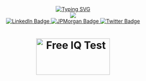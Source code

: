 <!--
**arnav-negi-github/arnav-negi-github** is a ✨ _special_ ✨ repository because its `README.md` (this file) appears on your GitHub profile.

Here are some ideas to get you started:

- 🔭 I’m currently working on ...
- 🌱 I’m currently learning ...
- 👯 I’m looking to collaborate on ...
- 🤔 I’m looking for help with ...
- 💬 Ask me about ...
- 📫 How to reach me: ...
- 😄 Pronouns: ...
- ⚡ Fun fact: ...
-->
<div align="center">
    <a href="https://git.io/typing-svg"><img src="https://readme-typing-svg.herokuapp.com?font=Zeyada&size=40&pause=1000&color=00FF41&random=false&width=435&lines=Hi+There!;This+is+my+public+GitHub+Space" alt="Typing SVG" /></a>
</div>
<div align="center">
<!--     <a href="https://git.io/typing-svg"><img src="https://media.giphy.com/media/v1.Y2lkPTc5MGI3NjExcmV5NjVoNmM4M3BsZW41ZGVneWF5MW9lZGQyYTE5ZHI5dDh1bmNlaSZlcD12MV9pbnRlcm5hbF9naWZfYnlfaWQmY3Q9Zw/2xyx8KRogVl7iM6wHs/giphy.gif" /></a> -->
    <a href="https://git.io/typing-svg"><img src="https://media.giphy.com/media/v1.Y2lkPTc5MGI3NjExOXc2bjkyMnlpMzloendxOWdhbDg1eWNtZzYxMnJvYnY3MWo5cWZrOSZlcD12MV9pbnRlcm5hbF9naWZfYnlfaWQmY3Q9Zw/dxn6fRlTIShoeBr69N/giphy.gif" /></a>
</div>
<div id="badges" align="center">
  <a href="https://www.linkedin.com/in/arnav-negi">
    <img src="https://img.shields.io/badge/LinkedIn-blue?style=for-the-badge&logo=linkedin&logoColor=white" alt="LinkedIn Badge"/>
  </a>
  <a href="mailto:arnav.negi@jpmchase.com">
    <img src="https://img.shields.io/badge/JPMorganChase&amp;Co-brown?style=for-the-badge&logo=jpmorgan&logoColor=white" alt="JPMorgan Badge"/>
  </a>
  <a href="https://twitter.com/negiarnav">
    <img src="https://img.shields.io/badge/X-black?style=for-the-badge&logo=x&logoColor=white" alt="Twitter Badge"/>
  </a>
</div>
<div align="center">
    <h1>
        <a href="http://www.free-iqtest.net" title="Free IQ Test"><img src="http://www.free-iqtest.net/images/badges2/l141.gif" width="200" height="100" alt="Free IQ Test" border="0"></a>
    </h1>
</div>
